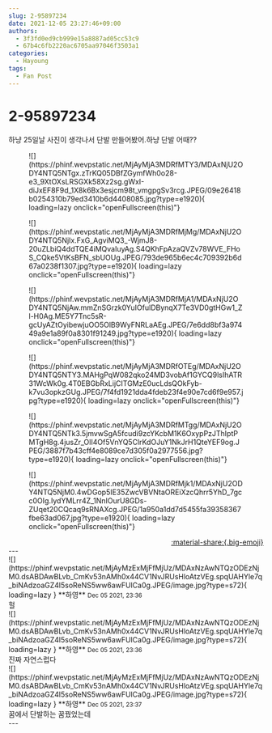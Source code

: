 ```yaml
---
slug: 2-95897234
date: 2021-12-05 23:27:46+09:00
authors:
  - 3f3fd0ed9cb999e15a8887ad05cc53c9
  - 67b4c6fb2220ac6705aa97046f3503a1
categories:
  - Hayoung
tags:
  - Fan Post
---
```


# 2-95897234

<div class="post-container" markdown="1">
<div class="content-container md-sidebar__scrollwrap" markdown="1">

하냥 25일날 사진이 생각나서 단발 만들어봤어.하냥 단발 어때??
<figure markdown="1">
![](https://phinf.wevpstatic.net/MjAyMjA3MDRfMTY3/MDAxNjU2ODY4NTQ5NTgx.zTrKQ05DBfZGymfWh0o28-e3_9XtOXsLRSGXk58Xz2sg.gWxI-diJxEF8F9d_1X8k6Bx3esjcm98t_vmgpgSv3rcg.JPEG/09e26418b0254310b79ed3410b6d4408085.jpg?type=e1920){ loading=lazy onclick="openFullscreen(this)"}
</figure>

<figure markdown="1">
![](https://phinf.wevpstatic.net/MjAyMjA3MDRfMjMg/MDAxNjU2ODY4NTQ5NjIx.FxG_AgviMQ3_-WjmJ8-20uZLbiQ4ddTQE4iMQvaIuyAg.S4QKhFpAzaQVZv78WVE_FHoS_CQke5VtKsBFN_sbUOUg.JPEG/793de965b6ec4c709392b6d67a0238f1307.jpg?type=e1920){ loading=lazy onclick="openFullscreen(this)"}
</figure>

<figure markdown="1">
![](https://phinf.wevpstatic.net/MjAyMjA3MDRfMjA1/MDAxNjU2ODY4NTQ5NjAw.mmZnSGrzk0YuIOfulDBynqX7Te3VD0gtHGw1_Zl-H0Ag.ME5Y7Tnc5sR-gcUyAZtOyibewjuOO5OlB9WyFNRLaAEg.JPEG/7e6dd8bf3a97449a9e1a89f0a8301f91249.jpg?type=e1920){ loading=lazy onclick="openFullscreen(this)"}
</figure>

<figure markdown="1">
![](https://phinf.wevpstatic.net/MjAyMjA3MDRfOTEg/MDAxNjU2ODY4NTQ5NTY3.MAHgPqW082qko24MD3vobAf1GYCQ9lsIhATR31WcWk0g.4T0EBGbRxLijCITGMzE0ucLdsQOkFyb-k7vu3opkzGUg.JPEG/7f4fd1921dda4fdeb23f4e90e7cd6f9e957.jpg?type=e1920){ loading=lazy onclick="openFullscreen(this)"}
</figure>

<figure markdown="1">
![](https://phinf.wevpstatic.net/MjAyMjA3MDRfMTgg/MDAxNjU2ODY4NTQ5NTk3.5jmvwSgA5fcudi9zcYKcbM1K6OxypPzJThIptPMTgH8g.4jusZr_OlI4Of5VnYQ5ClrKdOJuY1NkJrH1QteYEF9og.JPEG/3887f7b43cff4e8089ce7d305f0a2977556.jpg?type=e1920){ loading=lazy onclick="openFullscreen(this)"}
</figure>

<figure markdown="1">
![](https://phinf.wevpstatic.net/MjAyMjA3MDRfMjk1/MDAxNjU2ODY4NTQ5NjM0.4wDGop5IE35ZwcVBVNtaOREiXzcQhrr5YhD_7gcc0OIg.IydYMLrr4Z_1NnIOurU8GDs-ZUqet20CQcaq9sRNAXcg.JPEG/1a950a1dd7d5455fa39358367fbe63ad067.jpg?type=e1920){ loading=lazy onclick="openFullscreen(this)"}
</figure>


</div>
</div>

<div style="text-align: right;" markdown="1">
<a href="https://weverse.io/fromis9/fanpost/2-95897234" style="text-align: right;">:material-share:{.big-emoji}</a>
</div>
---

<div class="comments-container md-sidebar__scrollwrap" markdown="1">
<div class="comment" markdown="1">
<div class='id-container' markdown="1">
![](https://phinf.wevpstatic.net/MjAyMzExMjFfMjUz/MDAxNzAwNTQzODEzNjM0.dsABDAwBLvb_CmKv53nAMh0x44CV1NvJRUsHloAtzVEg.spqUAHYle7q_biNAdzoaGZ4l5soReNS5ww6awFUlCa0g.JPEG/image.jpg?type=s72){ loading=lazy }
**<span class="artist">하영</span>** <small>Dec 05 2021, 23:36</small><br>
</div>
<div class='comment-body' markdown="1">
헐
</div>
</div>
<div class="comment" markdown="1">
<div class='id-container' markdown="1">
![](https://phinf.wevpstatic.net/MjAyMzExMjFfMjUz/MDAxNzAwNTQzODEzNjM0.dsABDAwBLvb_CmKv53nAMh0x44CV1NvJRUsHloAtzVEg.spqUAHYle7q_biNAdzoaGZ4l5soReNS5ww6awFUlCa0g.JPEG/image.jpg?type=s72){ loading=lazy }
**<span class="artist">하영</span>** <small>Dec 05 2021, 23:36</small><br>
</div>
<div class='comment-body' markdown="1">
진짜 자연스럽다
</div>
</div>
<div class="comment" markdown="1">
<div class='id-container' markdown="1">
![](https://phinf.wevpstatic.net/MjAyMzExMjFfMjUz/MDAxNzAwNTQzODEzNjM0.dsABDAwBLvb_CmKv53nAMh0x44CV1NvJRUsHloAtzVEg.spqUAHYle7q_biNAdzoaGZ4l5soReNS5ww6awFUlCa0g.JPEG/image.jpg?type=s72){ loading=lazy }
**<span class="artist">하영</span>** <small>Dec 05 2021, 23:37</small><br>
</div>
<div class='comment-body' markdown="1">
꿈에서 단발하는 꿈꿨었는데
</div>
</div>
</div>
---
